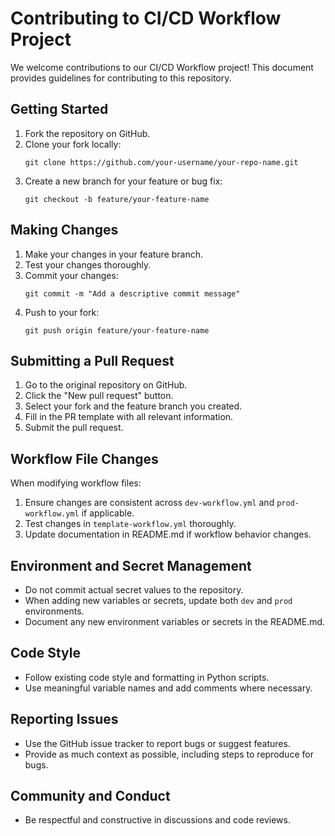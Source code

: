 # Contributing to CI/CD Workflow Project

We welcome contributions to our CI/CD Workflow project! This document provides guidelines for contributing to this repository.

## Getting Started

1. Fork the repository on GitHub.
2. Clone your fork locally:
   ```
   git clone https://github.com/your-username/your-repo-name.git
   ```
3. Create a new branch for your feature or bug fix:
   ```
   git checkout -b feature/your-feature-name
   ```

## Making Changes

1. Make your changes in your feature branch.
2. Test your changes thoroughly.
3. Commit your changes:
   ```
   git commit -m "Add a descriptive commit message"
   ```
4. Push to your fork:
   ```
   git push origin feature/your-feature-name
   ```

## Submitting a Pull Request

1. Go to the original repository on GitHub.
2. Click the "New pull request" button.
3. Select your fork and the feature branch you created.
4. Fill in the PR template with all relevant information.
5. Submit the pull request.

## Workflow File Changes

When modifying workflow files:

1. Ensure changes are consistent across `dev-workflow.yml` and `prod-workflow.yml` if applicable.
2. Test changes in `template-workflow.yml` thoroughly.
3. Update documentation in README.md if workflow behavior changes.

## Environment and Secret Management

- Do not commit actual secret values to the repository.
- When adding new variables or secrets, update both `dev` and `prod` environments.
- Document any new environment variables or secrets in the README.md.

## Code Style

- Follow existing code style and formatting in Python scripts.
- Use meaningful variable names and add comments where necessary.

## Reporting Issues

- Use the GitHub issue tracker to report bugs or suggest features.
- Provide as much context as possible, including steps to reproduce for bugs.

## Community and Conduct

- Be respectful and constructive in discussions and code reviews.
